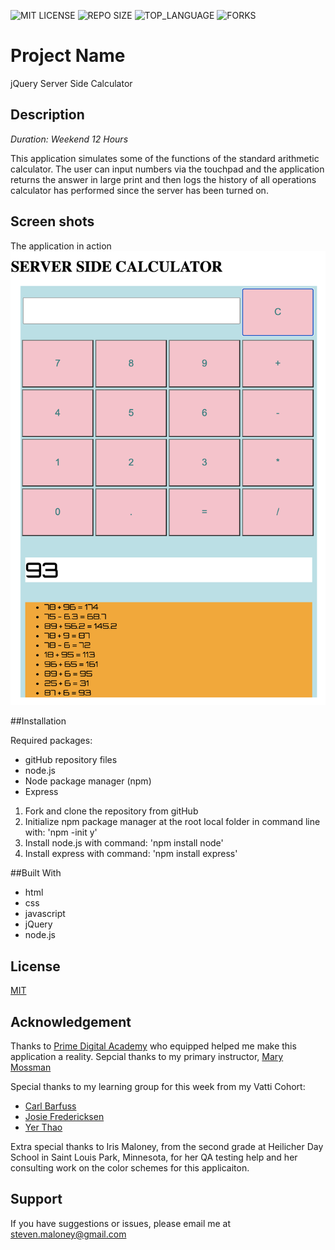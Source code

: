 ![MIT LICENSE](https://img.shields.io/github/license/sdeda1us/jquery-server-side-calculator.svg?style=flat-square)
![REPO SIZE](https://img.shields.io/github/repo-size/sdeda1us/jquery-server-side-calculator.svg?style=flat-square)
![TOP_LANGUAGE](https://img.shields.io/github/languages/top/sdeda1us/jquery-server-side-calculator.svg?style=flat-square)
![FORKS](https://img.shields.io/github/forks/sdeda1us/jquery-server-side-calculator.svg?style=social)

# Project Name

jQuery Server Side Calculator 

## Description

_Duration: Weekend 12 Hours_

This application simulates some of the functions of the standard arithmetic calculator. The user can input numbers via the touchpad and the application returns the answer in large print and then logs the history of all operations calculator has performed since the server has been turned on. 



## Screen shots

The application in action
![Application in Action](images/calcDeployed.png)

##Installation

Required packages:
- gitHub repository files
- node.js
- Node package manager (npm)
- Express

1. Fork and clone the repository from gitHub
2. Initialize npm package manager at the root local folder in command line with: 'npm -init y'
3. Install node.js with command: 'npm install node'
4. Install express with command: 'npm install express'

##Built With

- html
- css
- javascript
- jQuery
- node.js

## License
[MIT](https://choosealicense.com/licenses/mit/)

## Acknowledgement
Thanks to [Prime Digital Academy](www.primeacademy.io) who equipped helped me make this application a reality. Sepcial thanks to my primary instructor, [Mary Mossman](https://github.com/mbMosman)

Special thanks to my learning group for this week from my Vatti Cohort:
- [Carl Barfuss](https://github.com/carlbarfuss)
- [Josie Fredericksen](https://github.com//freder48)
- [Yer Thao](https://github.com/yyerthao)

Extra special thanks to Iris Maloney, from the second grade at Heilicher Day School in Saint Louis Park, Minnesota, for her QA testing help and her consulting work on the color schemes for this applicaiton. 

## Support
If you have suggestions or issues, please email me at [steven.maloney@gmail.com](mailto:steven.maloney@gmail.com)
